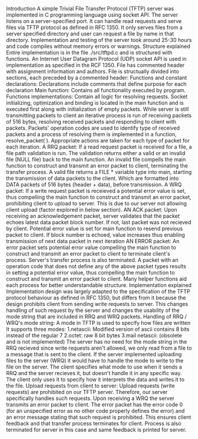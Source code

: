 Introduction
A simple Trivial File Transfer Protocol (TFTP) server was implemented in C programming language using socket API. The server listens on a server-specified port. It can handle read requests and serve files via TFTP protocol as defined in RFC 1350. It only serves files from a server specified directory and user can request a file by name in that directory. Implementation and testing of the server took around 25-30 hours and code compiles without memory errors or warnings.
Structure explained
Entire implementation is in the file ./src/tftpd.c and is structured with functions. An Internet User Datagram Protocol (UDP) socket API is used in implementation as specified in the RCF 1350. File has commented header with assignment information and authors. File is structually divided into sections, each preceded by a commented header:
Functions and constant declarations: Declarations include comments that define purpose for each declaration
Main function: Contains all functionality executed by program.
Functions implementations: Contain all logic for resolving requests.
Socket initializing, optimization and binding is located in the main function and is executed first along with initialization of empty packets. While server is still transmitting packets to client an iterative process is run of receiving packets of 516 bytes, resolving received packets and responding to client with packets.
Packets' operation codes are used to identify type of received packets and a process of resolving them is implemented in a function, resolve_packet( ). Appropriate actions are taken for each type of packet for each iteration.
A RRQ packet: If a read request packet is received for a file, a file path validation is run. The validation returns either a valid or an invalid file (NULL file) back to the main function. An invalid file compells the main function to construct and transmit an error packet to client, terminating the transfer process. A valid file returns a FILE * variable type into main, starting the transmission of data packets to the client. Which are formatted into DATA packets of 516 bytes (header + data), before transmission.
A WRQ packet: If a write request packet is receieved a potential error value is set, thus compelling the main function to construct and transmit an error packet, prohibiting client to upload to server. This is due to our server not allowing client upload (factor explored in below section).
AN ACK packet: Upon receiving an acknowledgement packet, server validates that the packet echoes latest data packet block number. If not, last packet was not recieved by client. Potential error value is set for main function to resend previous packet to client. If block number is echoed, value increases thus enabling transmission of next data packet in next iteration
AN ERROR packet: An error packet sets potential error value compelling the main function to construct and transmit an error packet to client to terminate client's process. Server's transfer process is also terminated.
A packet with an operation code that does not define any of the above packet types results in setting a potential error value, thus compelling the main function to construct and transmit an error packet to client. Many helper functions aid each process for better understandable structure.
Implementation explained
Implementation design was largely adapted to the specification of the TFTP protocol behaviour as defined in RFC 1350, but differs from it because the design prohibits client from sending write requests to server. This changes handling of such request by the server and changes the usability of the mode string that are included in RRQ and WRQ packets.
Handling of RRQ / WRQ's mode string:
A mode in TFTP is used to specify how files are written
It supports three modes:
1.netascii: Modified version of ascii contains 8 bits instead of the regular 7
2.octet: raw 8 bit bytes
3.mail netascii: (obsolete and is not implemented)
The server has no need for the mode string in the RRQ recieved since write requests aren't allowed, we only read from a file to a message that is sent to the client. If the server implemented uploading files to the server (WRQ) it would have to handle the mode to write to the file on the server. The client specifies what mode to use when it sends a RRQ and the server recieves it, but doesn't handle it in any specific way. The client only uses it to specify how it interprets the data and writes it to the file.
Upload requests from client to server:
Upload requests (write requests) are prohibited on our TFTP server. Therefore, our server specifically handles such requests. Upon receiving a WRQ the server transmits an error packet to client. The error packet has the error code 0 (for an unspecified error as no other code properly defines the error) and an error message stating that such request is prohibited. This ensures client feedback and that transfer process terminates for client. Process is also terminated for server in this case and same feedback is printed for server.
